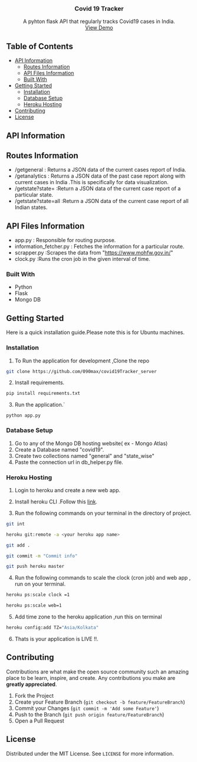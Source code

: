 

<!-- PROJECT LOGO -->
<br />
<p align="center">

  <h3 align="center">Covid 19 Tracker</h3>

  <p align="center">
   A pyhton flask API that regularly tracks Covid19 cases in India. 
    <br />
    <a href="http://covidtracker19.herokuapp.com/">View Demo</a>
  </p>
</p>



<!-- TABLE OF CONTENTS -->
## Table of Contents

* [API Information](#api-information)
  * [Routes Information](#routes-information)
  * [API Files Information](#api-files-information)
  * [Built With](#built-with)
* [Getting Started](#getting-started)
  * [Installation](#installation)
  * [Database Setup](#database-setup)
  * [Heroku Hosting](#heroku-hosting)
* [Contributing](#contributing)
* [License](#license)




<!-- API Information -->
## API Information
## Routes Information

* /getgeneral : Returns a JSON data of the current cases report of India.
* /getanalytics : Returns a JSON data of the past case report along with current cases in India .This is specifically for data visualization.
* /getstate?state=<statename> :Return a JSON data of the current case report of a particular state.
* /getstate?state=all :Return a JSON data of the current case report of all Indian states.
  
## API Files Information

* app.py : Responsible for routing purpose.
* information_fetcher.py : Fetches the information for a particular route.
* scrapper.py :Scrapes the data from "https://www.mohfw.gov.in/"
* clock.py :Runs the cron job in the given interval of time.
  

### Built With
* Python
* Flask
* Mongo DB


<!-- GETTING STARTED -->
## Getting Started

Here is a quick installation guide.Please note this is for Ubuntu machines.

### Installation

1. To Run the application for development ,Clone the repo
```sh
git clone https://github.com/090max/covid19Tracker_server
```
2. Install requirements.
```sh
pip install requirements.txt
```
3. Run the application.`
```Py
python app.py
```
### Database Setup

1. Go to any of the Mongo DB hosting website( ex - Mongo Atlas)
2. Create a Database named "covid19".
3. Create two collections named "general" and "state_wise"
4. Paste the connection url in db_helper.py file.


### Heroku Hosting

1. Login to heroku and create a new web app. 

2. Install heroku CLI .Follow this <a href="https://devcenter.heroku.com/articles/heroku-cli">link</a>.

3. Run the following commands on your terminal in the directory of project.
```sh
git int
```
```sh
heroku git:remote -a <your heroku app name>
```
```sh
git add .
```
```sh
git commit -m "Commit info"
```

```sh
git push heroku master
```
4. Run the following commands to scale the clock (cron job) and web app , run on your terminal.
```sh
heroku ps:scale clock =1
```
```sh
heroku ps:scale web=1
```
5. Add time zone to the heroku application ,run this on terminal
```sh
heroku config:add TZ="Asia/Kolkata"
```
6. Thats is your application is LIVE !!.


<!-- CONTRIBUTING -->
## Contributing

Contributions are what make the open source community such an amazing place to be learn, inspire, and create. Any contributions you make are **greatly appreciated**.

1. Fork the Project
2. Create your Feature Branch (`git checkout -b feature/FeatureBranch`)
3. Commit your Changes (`git commit -m 'Add some Feature'`)
4. Push to the Branch (`git push origin feature/FeatureBranch`)
5. Open a Pull Request



<!-- LICENSE -->
## License

Distributed under the MIT License. See `LICENSE` for more information.


